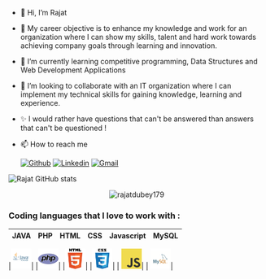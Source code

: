- 👋 Hi, I’m Rajat 
- 👀 My career objective is to enhance my knowledge and work for an organization where I can show my skills, talent and hard work towards achieving company goals through learning and innovation.
- 🌱 I’m currently learning competitive programming, Data Structures and Web Development Applications 
- 💞️ I’m looking to collaborate with an IT organization where I can implement my technical skills for gaining knowledge, learning and experience.
- ✨ I would rather have questions that can't be answered than answers that can't be questioned !

- 📫 How to reach me  

  [![Github](https://img.shields.io/badge/-Github-000?style=flat&logo=Github&logoColor=white)](https://github.com/rajatdubey179)
    [![Linkedin](https://img.shields.io/badge/-LinkedIn-blue?style=flat&logo=Linkedin&logoColor=white)](https://www.linkedin.com/in/rajatdubey179)
      [![Gmail](https://img.shields.io/badge/-Gmail-c14438?style=flat&logo=Gmail&logoColor=white)](mailto:rajatdubey179@gmail.com)


![Rajat GitHub stats](https://github-readme-stats.vercel.app/api?username=rajatdubey179&theme=dark&show_icons=true)
<p align="center"> <img src="https://komarev.com/ghpvc/?username=rajatdubey179" alt="rajatdubey179" /> </p>

### Coding languages that I love to work with :
 | JAVA  | PHP| HTML | CSS | Javascript|MySQL|  
 | :---: | :---: | :---: | :---: |:---: |:---: |
 

|<code><img height="40" src="https://raw.githubusercontent.com/github/explore/80688e429a7d4ef2fca1e82350fe8e3517d3494d/topics/java/java.png"></code>|
|<code><img height="40" src="https://raw.githubusercontent.com/github/explore/80688e429a7d4ef2fca1e82350fe8e3517d3494d/topics/php/php.png"></code>|
|<code><img height="40" src="https://raw.githubusercontent.com/github/explore/80688e429a7d4ef2fca1e82350fe8e3517d3494d/topics/html/html.png"></code>|
|<code><img height="40" src="https://raw.githubusercontent.com/github/explore/80688e429a7d4ef2fca1e82350fe8e3517d3494d/topics/css/css.png"></code>|
| <code><img height="40" src="https://raw.githubusercontent.com/github/explore/80688e429a7d4ef2fca1e82350fe8e3517d3494d/topics/javascript/javascript.png"></code>|
   |  <code><img height="40" src="https://raw.githubusercontent.com/github/explore/80688e429a7d4ef2fca1e82350fe8e3517d3494d/topics/mysql/mysql.png"></code>|
   
 

<!---
rajatdubey179/rajatdubey179 is a ✨ special ✨ repository because its `README.md` (this file) appears on your GitHub profile.
You can click the Preview link to take a look at your changes.
--->

